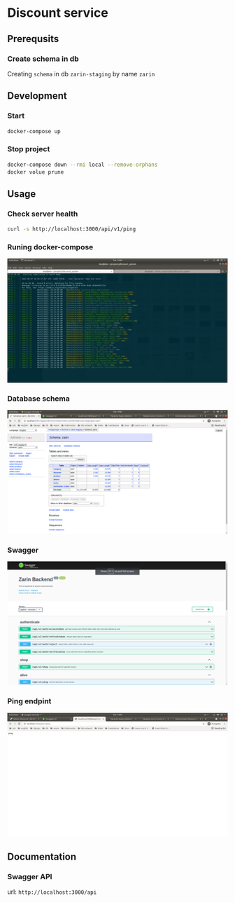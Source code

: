 # Discount service

## Prerequsits

### Create schema in db

Creating `schema` in db `zarin-staging` by name `zarin`


## Development

### Start

```bash
docker-compose up
```

### Stop project

```bash
docker-compose down --rmi local --remove-orphans
docker volue prune
```


## Usage

### Check server health

```bash
curl -s http://localhost:3000/api/v1/ping
```

### Runing docker-compose
![](./docs/docker-compose.png)

### Database schema
![](./docs/database.png)

### Swagger
![](./docs/swagger.png)

### Ping endpint
![](./docs/ping.png)



## Documentation

### Swagger API

url: `http://localhost:3000/api`
